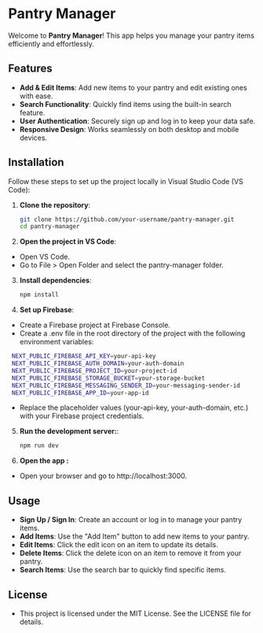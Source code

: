 # Pantry Manager

Welcome to **Pantry Manager**! This app helps you manage your pantry items efficiently and effortlessly.

## Features

- **Add & Edit Items**: Add new items to your pantry and edit existing ones with ease.
- **Search Functionality**: Quickly find items using the built-in search feature.
- **User Authentication**: Securely sign up and log in to keep your data safe.
- **Responsive Design**: Works seamlessly on both desktop and mobile devices.

## Installation

Follow these steps to set up the project locally in Visual Studio Code (VS Code):

1. **Clone the repository**:
   ```sh
   git clone https://github.com/your-username/pantry-manager.git
   cd pantry-manager
   ```
2. **Open the project in VS Code**:
-   Open VS Code.
-   Go to File > Open Folder and select the pantry-manager folder.
3. **Install dependencies**:
   ```sh
   npm install
4. **Set up Firebase**:
-   Create a Firebase project at Firebase Console.
-   Create a .env file in the root directory of the project with the following environment variables:
   ```sh
    NEXT_PUBLIC_FIREBASE_API_KEY=your-api-key
    NEXT_PUBLIC_FIREBASE_AUTH_DOMAIN=your-auth-domain
    NEXT_PUBLIC_FIREBASE_PROJECT_ID=your-project-id
    NEXT_PUBLIC_FIREBASE_STORAGE_BUCKET=your-storage-bucket
    NEXT_PUBLIC_FIREBASE_MESSAGING_SENDER_ID=your-messaging-sender-id
    NEXT_PUBLIC_FIREBASE_APP_ID=your-app-id
   ```
-  Replace the placeholder values (your-api-key, your-auth-domain, etc.) with your Firebase project credentials.
5. **Run the development server:**:
   ```sh
   npm run dev
6. **Open the app :**
-    Open your browser and go to http://localhost:3000.

## Usage

- **Sign Up / Sign In**: Create an account or log in to manage your pantry items.
- **Add Items**: Use the "Add Item" button to add new items to your pantry.
- **Edit Items**: Click the edit icon on an item to update its details.
- **Delete Items**: Click the delete icon on an item to remove it from your pantry.
- **Search Items**: Use the search bar to quickly find specific items.

## License
- This project is licensed under the MIT License. See the LICENSE file for details.
